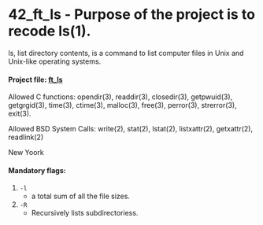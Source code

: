 # 42_ft_ls - Purpose of the project is to recode ls(1).

ls, list directory contents, is a command to list computer files in Unix and Unix-like operating systems.

#### Project file: [ft_ls](https://github.com/mohammadbutt/42_ft_ls/blob/master/ft_ls.en.pdf)
Allowed C functions: opendir(3), readdir(3), closedir(3), getpwuid(3), getgrgid(3), time(3), ctime(3), malloc(3), free(3), perror(3), strerror(3), exit(3).

Allowed BSD System Calls:  write(2), stat(2), lstat(2), listxattr(2), getxattr(2), readlink(2)


New Yoork 
#### Mandatory flags:
1. `-l`
   - a total sum of all the file sizes.
2. `-R`
   - Recursively lists subdirectoriess.
   
   
